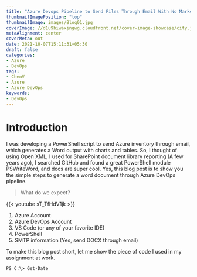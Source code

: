 ```yaml
---
title: "Azure Devops Pipeline to Send Files Through Email With No Marketplace Extension"
thumbnailImagePosition: "top"
thumbnailImage: images/Blog01.jpg
coverImage: //d1u9biwaxjngwg.cloudfront.net/cover-image-showcase/city.jpg
metaAlignment: center
coverMeta: out
date: 2021-10-07T15:11:31+05:30
draft: false
categories:
- Azure
- DevOps
tags:
- ChenV
- Azure
- Azure DevOps
keywords:
- DevOps
---
```


# Introduction

I was developing a PowerShell script to send Azure inventory through email, which generates a Word output with charts and tables. So, I thought of using Open XML, I used for SharePoint document library reporting (A few years ago), I searched GitHub and found a great PowerShell module PSWriteWord, and docs are super cool. Yes, this blog post is to show you the simple steps to generate a word document through Azure DevOps pipeline.

> What do we expect?  


{{< youtube sT_TfHdV1jk >}}

1. Azure Account
2. Azure DevOps Account
3. VS Code (or any of your favorite IDE)
4. PowerShell
5. SMTP information (Yes, send DOCX through email)

To make this blog post short, let me show the piece of code I used in my assignment at work.

```code
PS C:\> Get-Date
```
